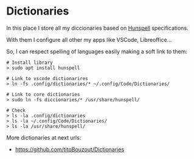 # Dictionaries

In this place I store all my diccionaries based on [Hunspell](http://hunspell.github.io/) specifications.

With them I configure all other my apps like VSCode, Libreoffice...

So, I can respect spelling of languages easily making a soft link to them:

```shell
# Install library
> sudo apt install hunspell

# Link to vscode dictionarires
> ln -fs .config/dictionaries/* ~/.config/Code/Dictionaries/

# Link to core dictionaries
> sudo ln -fs diccionaries/* /usr/share/hunspell/

# Check
> ls -la .config/dictionaries
> ls -la ~/.config/Code/Dictionaries/
> ls -la /usr/share/hunspell/
```

More dictionaries at next urls:

- https://github.com/titoBouzout/Dictionaries
